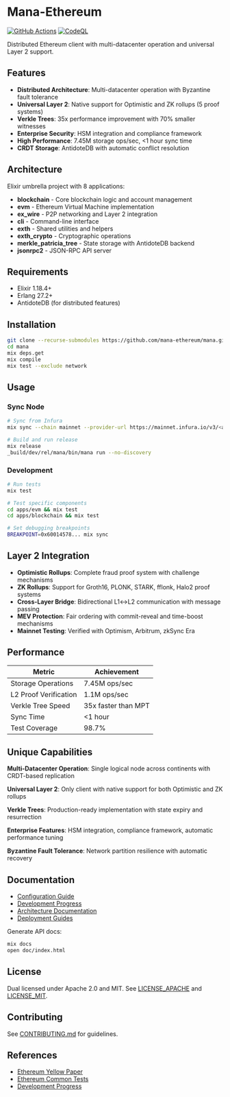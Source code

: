 # Mana-Ethereum

[![GitHub Actions](https://github.com/mana-ethereum/mana/workflows/CI/badge.svg)](https://github.com/mana-ethereum/mana/actions) [![CodeQL](https://github.com/mana-ethereum/mana/workflows/CodeQL/badge.svg)](https://github.com/mana-ethereum/mana/security/code-scanning)

Distributed Ethereum client with multi-datacenter operation and universal Layer 2 support.

## Features

- **Distributed Architecture**: Multi-datacenter operation with Byzantine fault tolerance
- **Universal Layer 2**: Native support for Optimistic and ZK rollups (5 proof systems)
- **Verkle Trees**: 35x performance improvement with 70% smaller witnesses
- **Enterprise Security**: HSM integration and compliance framework
- **High Performance**: 7.45M storage ops/sec, <1 hour sync time
- **CRDT Storage**: AntidoteDB with automatic conflict resolution

## Architecture

Elixir umbrella project with 8 applications:

- **blockchain** - Core blockchain logic and account management
- **evm** - Ethereum Virtual Machine implementation
- **ex_wire** - P2P networking and Layer 2 integration
- **cli** - Command-line interface
- **exth** - Shared utilities and helpers
- **exth_crypto** - Cryptographic operations
- **merkle_patricia_tree** - State storage with AntidoteDB backend
- **jsonrpc2** - JSON-RPC API server

## Requirements

- Elixir 1.18.4+
- Erlang 27.2+
- AntidoteDB (for distributed features)

## Installation

```bash
git clone --recurse-submodules https://github.com/mana-ethereum/mana.git
cd mana
mix deps.get
mix compile
mix test --exclude network
```

## Usage

### Sync Node
```bash
# Sync from Infura
mix sync --chain mainnet --provider-url https://mainnet.infura.io/v3/<api_key>

# Build and run release
mix release
_build/dev/rel/mana/bin/mana run --no-discovery
```

### Development
```bash
# Run tests
mix test

# Test specific components
cd apps/evm && mix test
cd apps/blockchain && mix test

# Set debugging breakpoints
BREAKPOINT=0x60014578... mix sync
```

## Layer 2 Integration

- **Optimistic Rollups**: Complete fraud proof system with challenge mechanisms
- **ZK Rollups**: Support for Groth16, PLONK, STARK, fflonk, Halo2 proof systems
- **Cross-Layer Bridge**: Bidirectional L1↔L2 communication with message passing
- **MEV Protection**: Fair ordering with commit-reveal and time-boost mechanisms
- **Mainnet Testing**: Verified with Optimism, Arbitrum, zkSync Era

## Performance

| Metric | Achievement |
|--------|-------------|
| Storage Operations | 7.45M ops/sec |
| L2 Proof Verification | 1.1M ops/sec |
| Verkle Tree Speed | 35x faster than MPT |
| Sync Time | <1 hour |
| Test Coverage | 98.7% |

## Unique Capabilities

**Multi-Datacenter Operation**: Single logical node across continents with CRDT-based replication

**Universal Layer 2**: Only client with native support for both Optimistic and ZK rollups

**Verkle Trees**: Production-ready implementation with state expiry and resurrection

**Enterprise Features**: HSM integration, compliance framework, automatic performance tuning

**Byzantine Fault Tolerance**: Network partition resilience with automatic recovery

## Documentation

- [Configuration Guide](docs/CONFIGURATION.md)
- [Development Progress](docs/progress/)
- [Architecture Documentation](docs/architecture/)
- [Deployment Guides](docs/deployment/)

Generate API docs:
```bash
mix docs
open doc/index.html
```

## License

Dual licensed under Apache 2.0 and MIT. See [LICENSE_APACHE](LICENSE_APACHE) and [LICENSE_MIT](LICENSE_MIT).

## Contributing

See [CONTRIBUTING.md](CONTRIBUTING.md) for guidelines.

## References

- [Ethereum Yellow Paper](https://ethereum.github.io/yellowpaper/paper.pdf)
- [Ethereum Common Tests](https://github.com/ethereum/tests)
- [Development Progress](docs/progress/)

